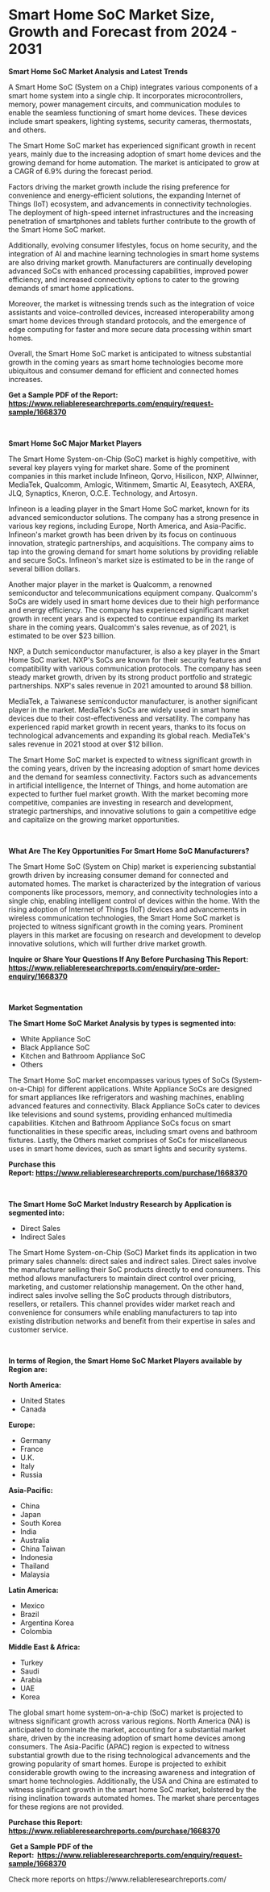 <p><h1>Smart Home SoC Market Size, Growth and Forecast from 2024 - 2031</h1></p><p><strong>Smart Home SoC Market Analysis and Latest Trends</strong></p>
<p><p>A Smart Home SoC (System on a Chip) integrates various components of a smart home system into a single chip. It incorporates microcontrollers, memory, power management circuits, and communication modules to enable the seamless functioning of smart home devices. These devices include smart speakers, lighting systems, security cameras, thermostats, and others.</p><p>The Smart Home SoC market has experienced significant growth in recent years, mainly due to the increasing adoption of smart home devices and the growing demand for home automation. The market is anticipated to grow at a CAGR of 6.9% during the forecast period.</p><p>Factors driving the market growth include the rising preference for convenience and energy-efficient solutions, the expanding Internet of Things (IoT) ecosystem, and advancements in connectivity technologies. The deployment of high-speed internet infrastructures and the increasing penetration of smartphones and tablets further contribute to the growth of the Smart Home SoC market.</p><p>Additionally, evolving consumer lifestyles, focus on home security, and the integration of AI and machine learning technologies in smart home systems are also driving market growth. Manufacturers are continually developing advanced SoCs with enhanced processing capabilities, improved power efficiency, and increased connectivity options to cater to the growing demands of smart home applications.</p><p>Moreover, the market is witnessing trends such as the integration of voice assistants and voice-controlled devices, increased interoperability among smart home devices through standard protocols, and the emergence of edge computing for faster and more secure data processing within smart homes.</p><p>Overall, the Smart Home SoC market is anticipated to witness substantial growth in the coming years as smart home technologies become more ubiquitous and consumer demand for efficient and connected homes increases.</p></p>
<p><strong>Get a Sample PDF of the Report:&nbsp; <a href="https://www.reliableresearchreports.com/enquiry/request-sample/1668370">https://www.reliableresearchreports.com/enquiry/request-sample/1668370</a></strong></p>
<p>&nbsp;</p>
<p><strong>Smart Home SoC Major Market Players</strong></p>
<p><p>The Smart Home System-on-Chip (SoC) market is highly competitive, with several key players vying for market share. Some of the prominent companies in this market include Infineon, Qorvo, Hisilicon, NXP, Allwinner, MediaTek, Qualcomm, Amlogic, Witinmem, Smartic AI, Eeasytech, AXERA, JLQ, Synaptics, Kneron, O.C.E. Technology, and Artosyn.</p><p>Infineon is a leading player in the Smart Home SoC market, known for its advanced semiconductor solutions. The company has a strong presence in various key regions, including Europe, North America, and Asia-Pacific. Infineon's market growth has been driven by its focus on continuous innovation, strategic partnerships, and acquisitions. The company aims to tap into the growing demand for smart home solutions by providing reliable and secure SoCs. Infineon's market size is estimated to be in the range of several billion dollars.</p><p>Another major player in the market is Qualcomm, a renowned semiconductor and telecommunications equipment company. Qualcomm's SoCs are widely used in smart home devices due to their high performance and energy efficiency. The company has experienced significant market growth in recent years and is expected to continue expanding its market share in the coming years. Qualcomm's sales revenue, as of 2021, is estimated to be over $23 billion.</p><p>NXP, a Dutch semiconductor manufacturer, is also a key player in the Smart Home SoC market. NXP's SoCs are known for their security features and compatibility with various communication protocols. The company has seen steady market growth, driven by its strong product portfolio and strategic partnerships. NXP's sales revenue in 2021 amounted to around $8 billion.</p><p>MediaTek, a Taiwanese semiconductor manufacturer, is another significant player in the market. MediaTek's SoCs are widely used in smart home devices due to their cost-effectiveness and versatility. The company has experienced rapid market growth in recent years, thanks to its focus on technological advancements and expanding its global reach. MediaTek's sales revenue in 2021 stood at over $12 billion.</p><p>The Smart Home SoC market is expected to witness significant growth in the coming years, driven by the increasing adoption of smart home devices and the demand for seamless connectivity. Factors such as advancements in artificial intelligence, the Internet of Things, and home automation are expected to further fuel market growth. With the market becoming more competitive, companies are investing in research and development, strategic partnerships, and innovative solutions to gain a competitive edge and capitalize on the growing market opportunities.</p></p>
<p>&nbsp;</p>
<p><strong>What Are The Key Opportunities For Smart Home SoC Manufacturers?</strong></p>
<p><p>The Smart Home SoC (System on Chip) market is experiencing substantial growth driven by increasing consumer demand for connected and automated homes. The market is characterized by the integration of various components like processors, memory, and connectivity technologies into a single chip, enabling intelligent control of devices within the home. With the rising adoption of Internet of Things (IoT) devices and advancements in wireless communication technologies, the Smart Home SoC market is projected to witness significant growth in the coming years. Prominent players in this market are focusing on research and development to develop innovative solutions, which will further drive market growth.</p></p>
<p><strong>Inquire or Share Your Questions If Any Before Purchasing This Report: <a href="https://www.reliableresearchreports.com/enquiry/pre-order-enquiry/1668370">https://www.reliableresearchreports.com/enquiry/pre-order-enquiry/1668370</a></strong></p>
<p>&nbsp;</p>
<p><strong>Market Segmentation</strong></p>
<p><strong>The Smart Home SoC Market Analysis by types is segmented into:</strong></p>
<p><ul><li>White Appliance SoC</li><li>Black Appliance SoC</li><li>Kitchen and Bathroom Appliance SoC</li><li>Others</li></ul></p>
<p><p>The Smart Home SoC market encompasses various types of SoCs (System-on-a-Chip) for different applications. White Appliance SoCs are designed for smart appliances like refrigerators and washing machines, enabling advanced features and connectivity. Black Appliance SoCs cater to devices like televisions and sound systems, providing enhanced multimedia capabilities. Kitchen and Bathroom Appliance SoCs focus on smart functionalities in these specific areas, including smart ovens and bathroom fixtures. Lastly, the Others market comprises of SoCs for miscellaneous uses in smart home devices, such as smart lights and security systems.</p></p>
<p><strong>Purchase this Report:&nbsp;<a href="https://www.reliableresearchreports.com/purchase/1668370">https://www.reliableresearchreports.com/purchase/1668370</a></strong></p>
<p>&nbsp;</p>
<p><strong>The Smart Home SoC Market Industry Research by Application is segmented into:</strong></p>
<p><ul><li>Direct Sales</li><li>Indirect Sales</li></ul></p>
<p><p>The Smart Home System-on-Chip (SoC) Market finds its application in two primary sales channels: direct sales and indirect sales. Direct sales involve the manufacturer selling their SoC products directly to end consumers. This method allows manufacturers to maintain direct control over pricing, marketing, and customer relationship management. On the other hand, indirect sales involve selling the SoC products through distributors, resellers, or retailers. This channel provides wider market reach and convenience for consumers while enabling manufacturers to tap into existing distribution networks and benefit from their expertise in sales and customer service.</p></p>
<p>&nbsp;</p>
<p><strong>In terms of Region, the Smart Home SoC Market Players available by Region are:</strong></p>
<p>
    <p> <strong> North America: </strong>
        <ul>
            <li>United States</li>
            <li>Canada</li>
        </ul>
        </p> 
    <p> <strong> Europe: </strong>
        <ul>
            <li>Germany</li>
            <li>France</li>
            <li>U.K.</li>
            <li>Italy</li>
            <li>Russia</li>
        </ul>
        </p> 
    <p> <strong> Asia-Pacific: </strong>
        <ul>
            <li>China</li>
            <li>Japan</li>
            <li>South Korea</li>
            <li>India</li>
            <li>Australia</li>
            <li>China Taiwan</li>
            <li>Indonesia</li>
            <li>Thailand</li>
            <li>Malaysia</li>
        </ul>
        </p> 
    <p> <strong> Latin America: </strong>
        <ul>
            <li>Mexico</li>
            <li>Brazil</li>
            <li>Argentina Korea</li>
            <li>Colombia</li>
        </ul>
        </p> 
    <p> <strong> Middle East & Africa: </strong>
        <ul>
            <li>Turkey</li>
            <li>Saudi</li>
            <li>Arabia</li>
            <li>UAE</li>
            <li>Korea</li>
        </ul>
    </p>
    </p>
<p><p>The global smart home system-on-a-chip (SoC) market is projected to witness significant growth across various regions. North America (NA) is anticipated to dominate the market, accounting for a substantial market share, driven by the increasing adoption of smart home devices among consumers. The Asia-Pacific (APAC) region is expected to witness substantial growth due to the rising technological advancements and the growing popularity of smart homes. Europe is projected to exhibit considerable growth owing to the increasing awareness and integration of smart home technologies. Additionally, the USA and China are estimated to witness significant growth in the smart home SoC market, bolstered by the rising inclination towards automated homes. The market share percentages for these regions are not provided.</p></p>
<p><strong>Purchase this Report: <a href="https://www.reliableresearchreports.com/purchase/1668370">https://www.reliableresearchreports.com/purchase/1668370</a></strong></p>
<p>&nbsp;<strong>Get a Sample PDF of the Report:&nbsp;&nbsp;<a href="https://www.reliableresearchreports.com/enquiry/request-sample/1668370">https://www.reliableresearchreports.com/enquiry/request-sample/1668370</a></strong></p>
<p><strong></strong></p>
<p>Check more reports on https://www.reliableresearchreports.com/</p>
